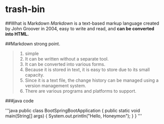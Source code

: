 # trash-bin
##What is Markdown
*Markdown* is a text-based markup language created by John Groover in 2004, easy to write and read, and **can be converted into HTML.**

##Markdown strong point.
>1. simple
>2. It can be written without a separate tool.
>3. It can be converted into various forms.
>4. Because it is stored in text, it is easy to store due to its small capacity.
>5. Since it is a text file, the change history can be managed using a version management system.
>6. There are various programs and platforms to support.

###java code

'''java
public class BootSpringBootApplication {
  public static void main(String[] args) {
    System.out.println("Hello, Honeymon");
  }
}
'''

